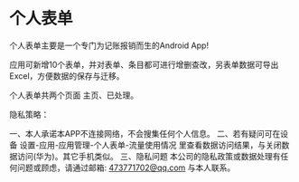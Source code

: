 # 个人表单
个人表单主要是一个专门为记账报销而生的Android App!

应用可新增10个表单，并对表单、条目都可进行增删查改，另表单数据可导出Excel，方便数据的保存与迁移。

个人表单共两个页面 主页、已处理。


隐私策略：

一、本人承诺本APP不连接网络，不会搜集任何个人信息。
二、若有疑问可在设备 设置-应用-应用管理-个人表单-流量使用情况 里查看数据访问结果，与关闭数据访问(华为)。其它手机类似。
三、隐私问题
    本公司的隐私政策或数据处理有任何问题或顾虑，请通过邮箱: 473771702@qq.com 与本人联系。

